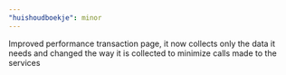 ```yaml
---
"huishoudboekje": minor
---
```


Improved performance transaction page, it now collects only the data it needs and changed the way it is collected to minimize calls made to the services
